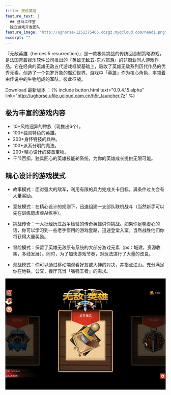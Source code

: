```yaml
---
title: 无敌英雄
feature_text: |
  ## 丑马工作室
  独立游戏开发团队
feature_image: "http://ughorse-1251375465.cosgz.myqcloud.com/head1.png"
excerpt: ""
---
```


『无敌英雄（heroes 5 resurrection）』是一款极具挑战的传统回合制策略游戏，是法国育碧娱乐软件公司推出的『英雄无敌五-东方部落』的非商业同人游戏作品。它在经典的英雄无敌五代游戏框架基础上，吸收了英雄无敌系列历代作品的优秀元素，创造了一个包罗万象的魔幻世界。游戏中「英雄」作为核心角色，率领着由传说中的生物组成的军队，彼此征战。

Download 最新版本 ：{% include button.html text="0.9.4.15.alpha" link="http://ughorse.ufile.ucloud.com.cn/h5r_launcher.7z" %}

## 极为丰富的游戏内容

- 10+风格迥异的种族（现推出6个）。
- 100+独具特色的英雄。
- 200+身怀特技的兵种。
- 100+派系分明的魔法。
- 200+精心设计的装备宝物。
- 千节百扣，独具匠心的英雄技能轮系统，为你的英雄成长提供无限可能。

## 精心设计的游戏模式

- 故事模式：面对强大的敌军，利用有限的兵力完成关卡目标。满条件过关会有大量奖励。

- 竞技模式：在精心设计的规则下，迅速组建一支部队联机战斗（当然新手可以先在训练房虐虐AI练手）。

- 挑战传奇：一大批经历过战争检验的传奇英雄供你挑战。如果你足够虚心的话，你可以学习到一些老手惯用的游戏套路，迅速登堂入室。当然战胜他们你将获得大量奖励。

- 冒险模式：保留了英雄无敌原有系统的大部分游戏元素（ps：城建，资源收集，多线发展）。同时，为了加快游戏节奏，对玩法进行了大量的改良。

- 观战模式：你可以通过移动端观看好友或大神的对决，并指点江山。充分满足你在地铁，公交，餐厅充当「嘴强王者」的需求。

![](/images/mode-select.gif)


